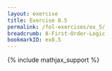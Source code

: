 ```yaml
---
layout: exercise
title: Exercise 8.5
permalink: /fol-exercises/ex_5/
breadcrumb: 8-First-Order-Logic
bookmarkID: ex8.5
---
```


{% include mathjax_support %}




